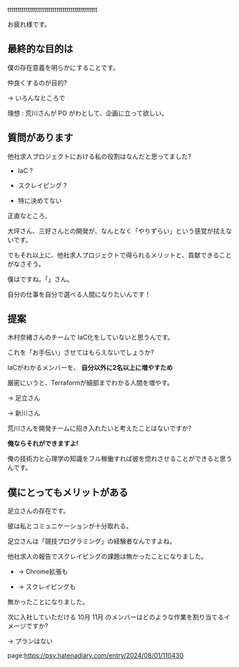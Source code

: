 

tttttttttttttttttttttttttttttttttttttttttttt

お疲れ様です。



## 最終的な目的は

僕の存在意義を明らかにすることです。

仲良くするのが目的?

-> いろんなところで


理想 : 荒川さんが PO がわとして、企画に立って欲しい。








## 質問があります



他社求人プロジェクトにおける私の役割はなんだと思ってました?



- IaC ?

- スクレイピング ?

- 特に決めてない



正直なところ、

大坪さん、三好さんとの開発が、なんとなく「やりずらい」という感覚が拭えないです。



でもそれ以上に、他社求人プロジェクトで得られるメリットと、貢献できることがなさそう。







僕はですね。「」さん。



自分の仕事を自分で選べる人間になりたいんです！











## 提案



木村奈緒さんのチームで IaC化をしていないと思うんです。



これを「お手伝い」させてはもらえないでしょうか?





IaCがわかるメンバーを、 **自分以外に2名以上に増やすため**

厳密にいうと、Terraformが細部までわかる人間を増やす。



-> 足立さん

-> 新川さん



荒川さんを開発チームに招き入れたいと考えたことはないですか?



**俺ならそれができますよ!**



俺の技術力と心理学の知識をフル稼働すれば彼を惚れさせることができると思うんです。









## 僕にとってもメリットがある



足立さんの存在です。



彼は私とコミュニケーションが十分取れる。



足立さんは「競技プログラミング」の経験者なんですよね。





他社求人の報告でスクレイピングの課題は無かったことになりました。



- -> Chrome拡張も

- -> スクレイピングも



無かったことになりました。











次に入社していただける 10月 11月 のメンバーはどのような作業を割り当てるイメージですか?



-> プランはない

















































page:https://psy.hatenadiary.com/entry/2024/08/01/110430
